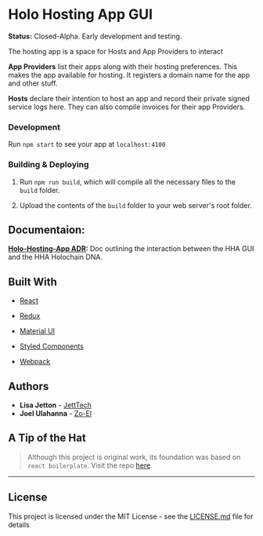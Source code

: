 # Holo Hosting App GUI
**Status:** Closed-Alpha. Early development and testing.

The hosting app is a space for Hosts and App Providers to interact

**App Providers** list their apps along with their hosting preferences. This makes the app available for hosting. It registers a domain name for the app and other stuff.

**Hosts** declare their intention to host an app and record their private signed service logs here. They can also compile invoices for their app Providers.

### Development
Run `npm start` to see your app at `localhost:4100`

### Building & Deploying
1.  Run `npm run build`, which will compile all the necessary files to the
    `build` folder.

2.  Upload the contents of the `build` folder to your web server's root folder.

## Documentaion:
**[Holo-Hosting-App ADR]():** Doc outlining the interaction between the HHA GUI and the HHA Holochain DNA.

## Built With
* [React](https://reactjs.org/)
* [Redux](https://redux.js.org/)

* [Material UI](https://material-ui.com/)
* [Styled Components](https://www.styled-components.com/)

* [Webpack](https://webpack.js.org/)

<!-- * [Typescript](https://www.typescriptlang.org/) -->


## Authors
* **Lisa Jetton** - [JettTech](https://github.com/JettTech)
* **Joel Ulahanna** - [Zo-El](https://github.com/zo-el)


## A Tip of the Hat
>Although this project is original work, its foundation was based on `react boilerplate`.
> Visit the repo [here](https://github.com/react-boilerplate/react-boilerplate).

---
## License
This project is licensed under the MIT License - see the [LICENSE.md](LICENSE.md) file for details
